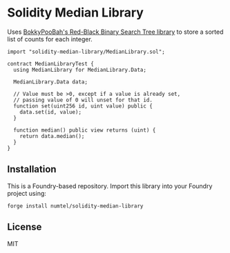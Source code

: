 # Solidity Median Library

Uses [BokkyPooBah's Red-Black Binary Search Tree library](https://github.com/bokkypoobah/BokkyPooBahsRedBlackTreeLibrary) to store a sorted list of counts for each integer.

```solidity
import "solidity-median-library/MedianLibrary.sol";

contract MedianLibraryTest {
  using MedianLibrary for MedianLibrary.Data;

  MedianLibrary.Data data;

  // Value must be >0, except if a value is already set,
  // passing value of 0 will unset for that id.
  function set(uint256 id, uint value) public {
    data.set(id, value);
  }

  function median() public view returns (uint) {
    return data.median();
  }
}
```

## Installation

This is a Foundry-based repository. Import this library into your Foundry project using:

```
forge install numtel/solidity-median-library
```

## License

MIT
